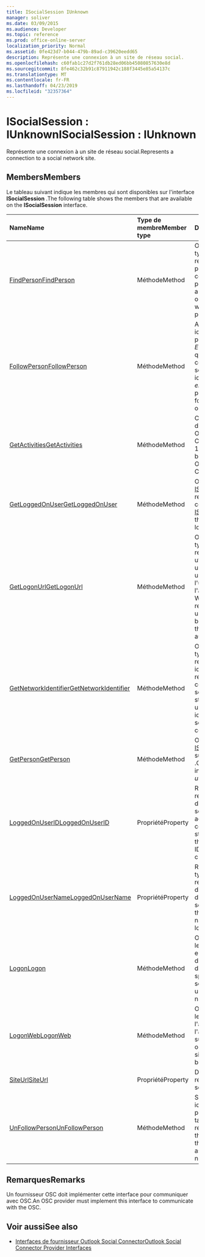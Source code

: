 ```yaml
---
title: ISocialSession IUnknown
manager: soliver
ms.date: 03/09/2015
ms.audience: Developer
ms.topic: reference
ms.prod: office-online-server
localization_priority: Normal
ms.assetid: 0fe423d7-b044-479b-89ad-c39620eedd65
description: Représente une connexion à un site de réseau social.
ms.openlocfilehash: c60fab1c27d2f761db28ed06bb45080857630e8d
ms.sourcegitcommit: 8fe462c32b91c87911942c188f3445e85a54137c
ms.translationtype: MT
ms.contentlocale: fr-FR
ms.lasthandoff: 04/23/2019
ms.locfileid: "32357364"
---
```

# <a name="isocialsession--iunknown"></a><span data-ttu-id="bf7b5-103">ISocialSession : IUnknown</span><span class="sxs-lookup"><span data-stu-id="bf7b5-103">ISocialSession : IUnknown</span></span>

<span data-ttu-id="bf7b5-104">Représente une connexion à un site de réseau social.</span><span class="sxs-lookup"><span data-stu-id="bf7b5-104">Represents a connection to a social network site.</span></span>
  
## <a name="members"></a><span data-ttu-id="bf7b5-105">Members</span><span class="sxs-lookup"><span data-stu-id="bf7b5-105">Members</span></span>

<span data-ttu-id="bf7b5-106">Le tableau suivant indique les membres qui sont disponibles sur l'interface **ISocialSession** .</span><span class="sxs-lookup"><span data-stu-id="bf7b5-106">The following table shows the members that are available on the **ISocialSession** interface.</span></span> 
  
|<span data-ttu-id="bf7b5-107">**Name**</span><span class="sxs-lookup"><span data-stu-id="bf7b5-107">**Name**</span></span>|<span data-ttu-id="bf7b5-108">**Type de membre**</span><span class="sxs-lookup"><span data-stu-id="bf7b5-108">**Member type**</span></span>|<span data-ttu-id="bf7b5-109">**Description**</span><span class="sxs-lookup"><span data-stu-id="bf7b5-109">**Description**</span></span>|
|:-----|:-----|:-----|
|[<span data-ttu-id="bf7b5-110">FindPerson</span><span class="sxs-lookup"><span data-stu-id="bf7b5-110">FindPerson</span></span>](isocialsession-findperson.md) <br/> |<span data-ttu-id="bf7b5-111">Méthode</span><span class="sxs-lookup"><span data-stu-id="bf7b5-111">Method</span></span>  <br/> |<span data-ttu-id="bf7b5-112">Obtient une valeur de type String qui représente une ou plusieurs personnes qui correspondent au paramètre _userid_ .</span><span class="sxs-lookup"><span data-stu-id="bf7b5-112">Gets a string that represents one or more persons who match the  _userID_ parameter.</span></span>  <br/> |
|[<span data-ttu-id="bf7b5-113">FollowPerson</span><span class="sxs-lookup"><span data-stu-id="bf7b5-113">FollowPerson</span></span>](isocialsession-followperson.md) <br/> |<span data-ttu-id="bf7b5-114">Méthode</span><span class="sxs-lookup"><span data-stu-id="bf7b5-114">Method</span></span>  <br/> |<span data-ttu-id="bf7b5-115">Ajoute la personne identifiée par le paramètre _EmailAddress_ en tant qu'ami pour l'utilisateur connecté sur le réseau social.</span><span class="sxs-lookup"><span data-stu-id="bf7b5-115">Adds the person identified by the  _emailAddress_ parameter as a friend for the logged-on user on the social network.</span></span>  <br/> |
|[<span data-ttu-id="bf7b5-116">GetActivities</span><span class="sxs-lookup"><span data-stu-id="bf7b5-116">GetActivities</span></span>](isocialsession-getactivities.md) <br/> |<span data-ttu-id="bf7b5-117">Méthode</span><span class="sxs-lookup"><span data-stu-id="bf7b5-117">Method</span></span>  <br/> |<span data-ttu-id="bf7b5-118">Cette méthode a été déconseillée dans Outlook Social Connector (OSC) 1,1.</span><span class="sxs-lookup"><span data-stu-id="bf7b5-118">This method has been deprecated in Outlook Social Connector (OSC) 1.1.</span></span>  <br/> |
|[<span data-ttu-id="bf7b5-119">GetLoggedOnUser</span><span class="sxs-lookup"><span data-stu-id="bf7b5-119">GetLoggedOnUser</span></span>](isocialsession-getloggedonuser.md) <br/> |<span data-ttu-id="bf7b5-120">Méthode</span><span class="sxs-lookup"><span data-stu-id="bf7b5-120">Method</span></span>  <br/> |<span data-ttu-id="bf7b5-121">Obtient une interface [ISocialProfile](isocialprofileisocialperson.md) qui représente l'utilisateur connecté.</span><span class="sxs-lookup"><span data-stu-id="bf7b5-121">Gets an [ISocialProfile](isocialprofileisocialperson.md) interface that represents the logged-on user.</span></span>  <br/> |
|[<span data-ttu-id="bf7b5-122">GetLogonUrl</span><span class="sxs-lookup"><span data-stu-id="bf7b5-122">GetLogonUrl</span></span>](isocialsession-getlogonurl.md) <br/> |<span data-ttu-id="bf7b5-123">Méthode</span><span class="sxs-lookup"><span data-stu-id="bf7b5-123">Method</span></span>  <br/> |<span data-ttu-id="bf7b5-124">Obtient une valeur de type String qui représente une URL utilisée pour présenter un formulaire basé sur un navigateur à l'utilisateur lors de l'authentification Web.</span><span class="sxs-lookup"><span data-stu-id="bf7b5-124">Gets a string that represents a URL that is used for presenting a browser-based form to the user during web authentication.</span></span>  <br/> |
|[<span data-ttu-id="bf7b5-125">GetNetworkIdentifier</span><span class="sxs-lookup"><span data-stu-id="bf7b5-125">GetNetworkIdentifier</span></span>](isocialsession-getnetworkidentifier.md) <br/> |<span data-ttu-id="bf7b5-126">Méthode</span><span class="sxs-lookup"><span data-stu-id="bf7b5-126">Method</span></span>  <br/> |<span data-ttu-id="bf7b5-127">Obtient une valeur de type String qui représente un identificateur unique de réseau social pour une connexion de réseau social donnée.</span><span class="sxs-lookup"><span data-stu-id="bf7b5-127">Gets a string that represents a unique social network identifier for a given social network connection.</span></span>  <br/> |
|[<span data-ttu-id="bf7b5-128">GetPerson</span><span class="sxs-lookup"><span data-stu-id="bf7b5-128">GetPerson</span></span>](isocialsession-getperson.md) <br/> |<span data-ttu-id="bf7b5-129">Méthode</span><span class="sxs-lookup"><span data-stu-id="bf7b5-129">Method</span></span>  <br/> |<span data-ttu-id="bf7b5-130">Obtient une interface [ISocialPerson](isocialpersoniunknown.md) basée sur le paramètre _userid_ .</span><span class="sxs-lookup"><span data-stu-id="bf7b5-130">Gets an [ISocialPerson](isocialpersoniunknown.md) interface based on the  _userID_ parameter.</span></span>  <br/> |
|[<span data-ttu-id="bf7b5-131">LoggedOnUserID</span><span class="sxs-lookup"><span data-stu-id="bf7b5-131">LoggedOnUserID</span></span>](isocialsession-loggedonuserid.md) <br/> |<span data-ttu-id="bf7b5-132">Propriété</span><span class="sxs-lookup"><span data-stu-id="bf7b5-132">Property</span></span>  <br/> |<span data-ttu-id="bf7b5-133">Renvoie une chaîne qui représente l'ID d'utilisateur du réseau social de l'utilisateur actuellement connecté.</span><span class="sxs-lookup"><span data-stu-id="bf7b5-133">Returns a string that represents the social network user ID of the user who is currently logged on.</span></span>  <br/> |
|[<span data-ttu-id="bf7b5-134">LoggedOnUserName</span><span class="sxs-lookup"><span data-stu-id="bf7b5-134">LoggedOnUserName</span></span>](isocialsession-loggedonusername.md) <br/> |<span data-ttu-id="bf7b5-135">Propriété</span><span class="sxs-lookup"><span data-stu-id="bf7b5-135">Property</span></span>  <br/> |<span data-ttu-id="bf7b5-136">Renvoie une valeur de type String qui représente le nom d'utilisateur utilisé lors de l'ouverture de session.</span><span class="sxs-lookup"><span data-stu-id="bf7b5-136">Returns a string that represents the user name that is used when logging on.</span></span>  <br/> |
|[<span data-ttu-id="bf7b5-137">Logon</span><span class="sxs-lookup"><span data-stu-id="bf7b5-137">Logon</span></span>](isocialsession-logon.md) <br/> |<span data-ttu-id="bf7b5-138">Méthode</span><span class="sxs-lookup"><span data-stu-id="bf7b5-138">Method</span></span>  <br/> |<span data-ttu-id="bf7b5-139">Ouvre une session sur le site du réseau social en utilisant le nom d'utilisateur et le mot de passe spécifiés.</span><span class="sxs-lookup"><span data-stu-id="bf7b5-139">Logs on to the social network site by using the specified user name and password.</span></span>  <br/> |
|[<span data-ttu-id="bf7b5-140">LogonWeb</span><span class="sxs-lookup"><span data-stu-id="bf7b5-140">LogonWeb</span></span>](isocialsession-logonweb.md) <br/> |<span data-ttu-id="bf7b5-141">Méthode</span><span class="sxs-lookup"><span data-stu-id="bf7b5-141">Method</span></span>  <br/> |<span data-ttu-id="bf7b5-142">Ouvre une session sur le site réseau social à l'aide de l'authentification basée sur les formulaires.</span><span class="sxs-lookup"><span data-stu-id="bf7b5-142">Logs on to the social network site by using forms-based authentication.</span></span>  <br/> |
|[<span data-ttu-id="bf7b5-143">SiteUrl</span><span class="sxs-lookup"><span data-stu-id="bf7b5-143">SiteUrl</span></span>](isocialsession-siteurl.md) <br/> |<span data-ttu-id="bf7b5-144">Propriété</span><span class="sxs-lookup"><span data-stu-id="bf7b5-144">Property</span></span>  <br/> |<span data-ttu-id="bf7b5-145">Définit l'URL du site réseau social.</span><span class="sxs-lookup"><span data-stu-id="bf7b5-145">Sets the social network site URL.</span></span>  <br/> |
|[<span data-ttu-id="bf7b5-146">UnFollowPerson</span><span class="sxs-lookup"><span data-stu-id="bf7b5-146">UnFollowPerson</span></span>](isocialsession-unfollowperson.md) <br/> |<span data-ttu-id="bf7b5-147">Méthode</span><span class="sxs-lookup"><span data-stu-id="bf7b5-147">Method</span></span>  <br/> |<span data-ttu-id="bf7b5-148">Supprime la personne identifiée par le paramètre _userid_ en tant qu'ami sur le réseau social.</span><span class="sxs-lookup"><span data-stu-id="bf7b5-148">Removes the person identified by the  _userID_ parameter as a friend on the social network.</span></span>  <br/> |
   
## <a name="remarks"></a><span data-ttu-id="bf7b5-149">Remarques</span><span class="sxs-lookup"><span data-stu-id="bf7b5-149">Remarks</span></span>

<span data-ttu-id="bf7b5-150">Un fournisseur OSC doit implémenter cette interface pour communiquer avec OSC.</span><span class="sxs-lookup"><span data-stu-id="bf7b5-150">An OSC provider must implement this interface to communicate with the OSC.</span></span>
  
## <a name="see-also"></a><span data-ttu-id="bf7b5-151">Voir aussi</span><span class="sxs-lookup"><span data-stu-id="bf7b5-151">See also</span></span>

- [<span data-ttu-id="bf7b5-152">Interfaces de fournisseur Outlook Social Connector</span><span class="sxs-lookup"><span data-stu-id="bf7b5-152">Outlook Social Connector Provider Interfaces</span></span>](outlook-social-connector-provider-interfaces.md)

